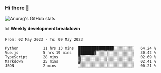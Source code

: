 ### Hi there 👋
![Anurag's GitHub stats](https://github-readme-stats.vercel.app/api?username=jami1024&show_icons=true&theme=radical)

📊 **Weekly development breakdown**
<!--START_SECTION:waka-->

```text
From: 02 May 2023 - To: 09 May 2023

Python           11 hrs 13 mins  ████████████████░░░░░░░░░   64.24 %
Vue.js           5 hrs 19 mins   ███████▓░░░░░░░░░░░░░░░░░   30.42 %
TypeScript       28 mins         ▓░░░░░░░░░░░░░░░░░░░░░░░░   02.69 %
Markdown         25 mins         ▓░░░░░░░░░░░░░░░░░░░░░░░░   02.41 %
JSON             2 mins          ░░░░░░░░░░░░░░░░░░░░░░░░░   00.21 %
```

<!--END_SECTION:waka-->
<!--
**jami1024/jami1024** is a ✨ _special_ ✨ repository because its `README.md` (this file) appears on your GitHub profile.

Here are some ideas to get you started:

- 🔭 I’m currently working on ...
- 🌱 I’m currently learning ...
- 👯 I’m looking to collaborate on ...
- 🤔 I’m looking for help with ...
- 💬 Ask me about ...
- 📫 How to reach me: ...
- 😄 Pronouns: ...
- ⚡ Fun fact: ...
-->
